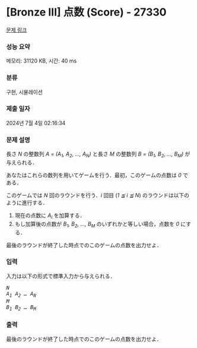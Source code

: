 # [Bronze III] 点数 (Score) - 27330 

[문제 링크](https://www.acmicpc.net/problem/27330) 

### 성능 요약

메모리: 31120 KB, 시간: 40 ms

### 분류

구현, 시뮬레이션

### 제출 일자

2024년 7월 4일 02:16:34

### 문제 설명

<p>長さ <var>N</var> の整数列 <var>A = (A<sub>1</sub>, A<sub>2</sub>, …, A<sub>N</sub>)</var> と長さ <var>M</var> の整数列 <var>B = (B<sub>1</sub>, B<sub>2</sub>, …, B<sub>M</sub>)</var> が与えられる．</p>

<p>あなたはこれらの数列を用いてゲームを行う．最初，このゲームの点数は <var>0</var> である．</p>

<p>このゲームでは <var>N</var> 回のラウンドを行う．<var>i</var> 回目 (<var>1 ≦ i ≦ N</var>) のラウンドは以下のように進行する．</p>

<ol>
	<li>現在の点数に <var>A<sub>i</sub></var> を加算する．</li>
	<li>もし加算後の点数が <var>B<sub>1</sub>, B<sub>2</sub>, …, B<sub>M</sub></var> のいずれかと等しい場合，点数を <var>0</var> にする．</li>
</ol>

<p>最後のラウンドが終了した時点でのこのゲームの点数を出力せよ．</p>

### 입력 

 <p>入力は以下の形式で標準入力から与えられる．</p>

<pre><var>N</var>
<var>A<sub>1</sub></var> <var>A<sub>2</sub></var> <var>…</var> <var>A<sub>N</sub></var>
<var>M</var>
<var>B<sub>1</sub></var> <var>B<sub>2</sub></var> <var>…</var> <var>B<sub>M</sub></var></pre>

### 출력 

 <p>最後のラウンドが終了した時点でのこのゲームの点数を出力せよ．</p>

